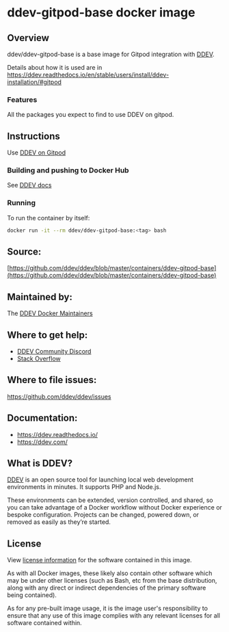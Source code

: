 # ddev-gitpod-base docker image

## Overview

ddev/ddev-gitpod-base is a base image for Gitpod integration with [DDEV](https://github.com/ddev/ddev). 

Details about how it is used are in https://ddev.readthedocs.io/en/stable/users/install/ddev-installation/#gitpod

### Features

All the packages you expect to find to use DDEV on gitpod.

## Instructions

Use [DDEV on Gitpod](https://ddev.readthedocs.io/en/stable/users/install/ddev-installation/#gitpod)

### Building and pushing to Docker Hub

See [DDEV docs](https://ddev.readthedocs.io/en/stable/developers/release-management/#pushing-docker-images-with-the-github-actions-workflow)

### Running

To run the container by itself:

```bash
docker run -it --rm ddev/ddev-gitpod-base:<tag> bash
```

## Source:

[https://github.com/ddev/ddev/blob/master/containers/ddev-gitpod-base](https://github.com/ddev/ddev/blob/master/containers/ddev-gitpod-base)

## Maintained by:

The [DDEV Docker Maintainers](https://github.com/ddev)

## Where to get help:

* [DDEV Community Discord](https://discord.gg/5wjP76mBJD)
* [Stack Overflow](https://stackoverflow.com/questions/tagged/ddev)

## Where to file issues:

https://github.com/ddev/ddev/issues

## Documentation:

* https://ddev.readthedocs.io/
* https://ddev.com/

## What is DDEV?

[DDEV](https://github.com/ddev/ddev) is an open source tool for launching local web development environments in minutes. It supports PHP and Node.js.

These environments can be extended, version controlled, and shared, so you can take advantage of a Docker workflow without Docker experience or bespoke configuration. Projects can be changed, powered down, or removed as easily as they’re started.

## License

View [license information](https://github.com/ddev/ddev/blob/master/LICENSE) for the software contained in this image.

As with all Docker images, these likely also contain other software which may be under other licenses (such as Bash, etc from the base distribution, along with any direct or indirect dependencies of the primary software being contained).

As for any pre-built image usage, it is the image user's responsibility to ensure that any use of this image complies with any relevant licenses for all software contained within.
